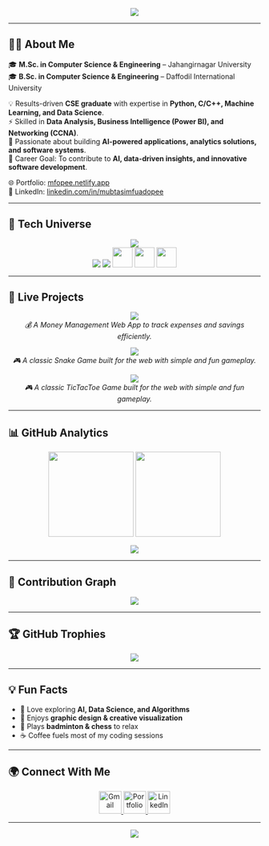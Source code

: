 <!-- Futuristic Banner -->
<p align="center">
  <img src="https://capsule-render.vercel.app/api?type=waving&color=0:00c6ff,100:0072ff&height=250&section=header&text=Mubtasim%20Fuad%20Opee&fontSize=50&fontColor=ffffff&animation=fadeIn&fontAlignY=40&desc=AI%20%7C%20ML%20%7C%20Data%20Science%20%7C%20Analyst&descSize=20&descAlignY=60" />
</p>

---

## 👨‍💻 About Me  

🎓 **M.Sc. in Computer Science & Engineering** – Jahangirnagar University  
🎓 **B.Sc. in Computer Science & Engineering** – Daffodil International University  

💡 Results-driven **CSE graduate** with expertise in **Python, C/C++, Machine Learning, and Data Science**.  
⚡ Skilled in **Data Analysis, Business Intelligence (Power BI), and Networking (CCNA)**.  
🌱 Passionate about building **AI-powered applications, analytics solutions, and software systems**.  
🎯 Career Goal: To contribute to **AI, data-driven insights, and innovative software development**.  

🌐 Portfolio: [mfopee.netlify.app](https://mfopee.netlify.app/)  
🔗 LinkedIn: [linkedin.com/in/mubtasimfuadopee](https://linkedin.com/in/mubtasimfuadopee)  

---

## 🚀 Tech Universe  

<p align="center">
  <img src="https://skillicons.dev/icons?i=python,cpp,c,html,css,javascript,php,mysql,vscode,git,github,anaconda,jupyter,pycharm" /><br/>
  <img src="https://skillicons.dev/icons?i=tensorflow,pytorch,sklearn,opencv" />
  <img src="https://skillicons.dev/icons?i=figma,photoshop,illustrator,xd" />
  <img src="https://cdn.worldvectorlogo.com/logos/canva-2.svg" width="40" height="40"/>
  <img src="https://www.vectorlogo.zone/logos/microsoft_powerbi/microsoft_powerbi-icon.svg" width="40" height="40"/>
  <img src="https://upload.wikimedia.org/wikipedia/commons/7/7f/Microsoft_Office_Excel_%282019–present%29.svg" width="40" height="40"/>
</p>

---

## 🚀 Live Projects  

<p align="center">
  <!-- Cashopia -->
  <a href="https://cashopia.netlify.app/" target="_blank">
    <img src="https://img.shields.io/badge/Cashopia-00c6ff?style=for-the-badge&logo=netlify&logoColor=white" />
  </a>
  <br/>
  <i>💰 A Money Management Web App to track expenses and savings efficiently.</i>
</p>

<p align="center">
  <!-- Snake Game -->
  <a href="https://opee-snakegame.netlify.app/" target="_blank">
    <img src="https://img.shields.io/badge/Snake%20Game-0072ff?style=for-the-badge&logo=javascript&logoColor=white" />
  </a>
  <br/>
  <i>🎮 A classic Snake Game built for the web with simple and fun gameplay.</i>
</p>

<p align="center">
  <!-- Tictactoe Game -->
  <a href="https://opee-tictactoe.netlify.app/" target="_blank">
    <img src="https://img.shields.io/badge/TicTacToe%20Game-0072ff?style=for-the-badge&logo=javascript&logoColor=white" />
  </a>
  <br/>
  <i>🎮 A classic TicTacToe Game built for the web with simple and fun gameplay.</i>
</p>

---

## 📊 GitHub Analytics  

<p align="center">
  <img src="https://github-readme-stats.vercel.app/api?username=Opee99&show_icons=true&theme=radical&hide_border=true&bg_color=0D1117&title_color=00c6ff&icon_color=00c6ff" height="170"/>
  <img src="https://github-readme-streak-stats.herokuapp.com?user=Opee99&theme=radical&hide_border=true&background=0D1117&ring=00c6ff&fire=ff4b2b&currStreakLabel=ffffff" height="170"/>
</p>

<p align="center">
  <img src="https://github-readme-stats.vercel.app/api/top-langs/?username=Opee99&layout=compact&theme=radical&hide_border=true&bg_color=0D1117&title_color=00c6ff" />
</p>

---

## 🚀 Contribution Graph  

<p align="center">
  <img src="https://github-readme-activity-graph.vercel.app/graph?username=Opee99&theme=react-dark&hide_border=true&area=true&custom_title=Opee99%20Contribution%20Graph" />
</p>

---

## 🏆 GitHub Trophies  

<p align="center">
  <img src="https://github-profile-trophy.vercel.app/?username=Opee99&theme=algolia&no-frame=true&row=1&column=6" />
</p>

---

## 💡 Fun Facts  

- 🧠 Love exploring **AI, Data Science, and Algorithms**  
- 🎨 Enjoys **graphic design & creative visualization**  
- 🏸 Plays **badminton & chess** to relax  
- ☕ Coffee fuels most of my coding sessions  

---

## 🌍 Connect With Me  

<p align="center">
  <a href="mailto:mubtasimfuad99@gmail.com">
    <img src="https://skillicons.dev/icons?i=gmail" width="45" alt="Gmail"/>
  </a>
  <a href="https://mfopee.netlify.app/">
    <img src="https://cdn-icons-png.flaticon.com/512/847/847969.png" width="45" alt="Portfolio"/>
  </a>
  <a href="https://linkedin.com/in/mubtasimfuadopee">
    <img src="https://skillicons.dev/icons?i=linkedin" width="45" alt="LinkedIn"/>
  </a>
</p>




---

<!-- Futuristic Footer -->
<p align="center">
  <img src="https://capsule-render.vercel.app/api?type=waving&color=0:0072ff,100:00c6ff&height=120&section=footer"/>
</p>
